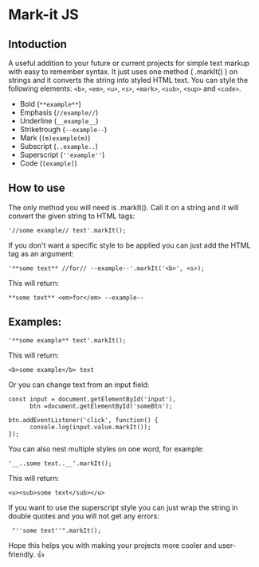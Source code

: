 # Mark-it JS


## Intoduction

A useful addition to your future or current projects for simple text markup with easy to remember syntax. It just uses one method ( .markIt() ) on strings and it converts the string into styled HTML text. You can style the following elements: ```<b>```, ```<em>```, ```<u>```, ```<s>```, ```<mark>```, ```<sub>```, ```<sup>``` and ```<code>```.

- Bold (```**example**```)
- Emphasis (```//example//```)
- Underline (```__example__```)
- Striketrough (```--example--```)
- Mark (```(m)example(m)```)
- Subscript (```..example..```)
- Superscript (```''example''```)
- Code (```[example]```)


## How to use

The only method you will need is .markIt(). Call it on a string and it will convert the given string to HTML tags:

``` '//some example// text'.markIt(); ```

If you don't want a specific style to be applied you can just add the HTML tag as an argument:

``` '**some text** //for// --example--'.markIt('<b>', <s>); ```

This will return:

``` **some text** <em>for</em> --example-- ```

## Examples:

``` '**some example** text'.markIt(); ```

This will return:

``` <b>some example</b> text ```

Or you can change text from an input field:

```
const input = document.getElementById('input'),
      btn =document.getElementById('someBtn');

btn.addEventListener('click', function() {
      console.log(input.value.markIt());
});
```

You can also nest multiple styles on one word, for example:

``` '__..some text..__'.markIt(); ```

This will return:

``` <u><sub>some text</sub></u> ```

If you want to use the superscript style you can just wrap the string in double quotes and you will not get any errors:

``` "''some text''".markIt();```


Hope this helps you with making your projects more cooler and user-friendly. :+1:
